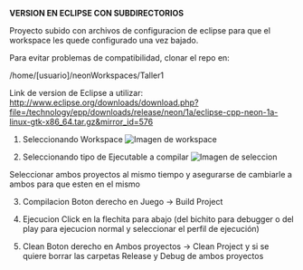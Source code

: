 **VERSION EN ECLIPSE CON SUBDIRECTORIOS**

Proyecto subido con archivos de configuracion de eclipse para que el workspace les quede configurado una vez bajado.

Para evitar problemas de compatibilidad, clonar el repo en:

/home/[usuario]/neonWorkspaces/Taller1


Link de version de Eclipse a utilizar:
http://www.eclipse.org/downloads/download.php?file=/technology/epp/downloads/release/neon/1a/eclipse-cpp-neon-1a-linux-gtk-x86_64.tar.gz&mirror_id=576

1) Seleccionando Workspace
![Imagen de workspace](http://img.ctrlv.in/img/16/10/31/5816b81ab172d.png)

2) Seleccionando tipo de Ejecutable a compilar
![Imagen de seleccion](http://img.ctrlv.in/img/16/10/31/5816b89805d8e.png)

Seleccionar ambos proyectos al mismo tiempo y asegurarse de cambiarle a ambos para que esten en el mismo

3) Compilacion
Boton derecho en Juego -> Build Project

4) Ejecucion
Click en la flechita para abajo (del bichito para debugger o del play para ejecucion normal y seleccionar el perfil de ejecución)

5) Clean
Boton derecho en Ambos proyectos -> Clean Project y si se quiere borrar las carpetas Release y Debug de ambos proyectos
